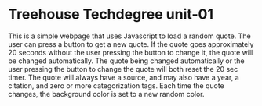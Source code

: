 # Treehouse Techdegree unit-01
This is a simple webpage that uses Javascript to load a random quote. 
The user can press a button to get a new quote. 
If the quote goes approximately 20 seconds without the user pressing the button to change it, the quote will be changed automatically. The quote being changed automatically or the user pressing the button to change the quote will both reset the 20 sec timer. 
The quote will always have a source, and may also have a year, a citation, and zero or more categorization tags. 
Each time the quote changes, the background color is set to a new random color.
